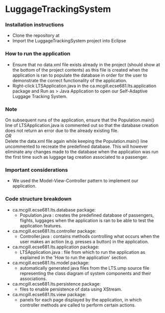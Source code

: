 # LuggageTrackingSystem

### Installation instructions
- Clone the repository at 
- Import the LuggageTrackingSystem project into Eclipse

### How to run the application
- Ensure that no data.xml file exists already in the project (should show at the bottom of the project contents) as this file is created when the application is ran to populate the database in order for the user to demonstrate the correct functionality of the application. 
- Right-click LTSApplication.java in the ca.mcgill.ecse681.lts.application package and Run as > Java Application to open our Self-Adaptive Luggage Tracking System.

### Note
On subsequent runs of the application, ensure that the Population.main() line of LTSApplication.java is commented out so that the database creation does not return an error due to the already existing file. <br />
*OR* <br />
Delete the data.xml file again while keeping the Population.main() line uncommented to recreate the predefined database. This will however eliminate any changes made to the database when the application was run the first time such as luggage tag creation associated to a passenger. 

### Important considerations
- We used the Model-View-Controller pattern to implement our application.

### Code structure breakdown
- ca.mcgill.ecse681.lts.database package: 
    - Population.java : creates the predefined database of passengers, flights, luggages when the application is ran to be able to test the application features. 
- ca.mcgill.ecse681.lts.controller package: 
    - Controller.java : contains methods controlling what occurs when the user makes an action (e.g. presses a button) in the application.
- ca.mcgill.ecse681.lts.application package:
    - LTSApplication.java : file from which to run the application as explained in the 'How to run the application' section.
- ca.mcgill.ecse681.lts.model package:
    - automatically generated java files from the LTS.ump source file representing the class diagram of system components and their associations.
- ca.mcgill.ecse681.lts.persistence package: 
    - files to enable persistence of data using XStream.
- ca.mcgill.ecse681.lts.view package:
    - panels for each page displayed by the application, in which controller methods are called to perform certain actions.
